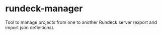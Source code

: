 # rundeck-manager
Tool to manage projects from one to another Rundeck server (export and import json definitions).
